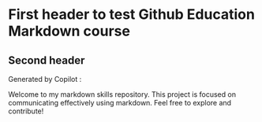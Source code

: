 # First header to test Github Education Markdown course
## Second header 

Generated by Copilot : 

Welcome to my markdown skills repository.
This project is focused on communicating effectively using markdown.
Feel free to explore and contribute!

